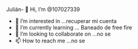 Julián- 👋 Hi, I’m @107027339
- 👀 I’m interested in ...recuperar mi cuenta 
- 🌱 I’m currently learning ... Baneado de free fire 
- 💞️ I’m looking to collaborate on ...no se
- 📫 How to reach me ...no se 

<!---
107027339/107027339 is a ✨ special ✨ repository because its `README.md` (this file) appears on your GitHub profile.
You can click the Preview link to take a look at your changes.
--->
